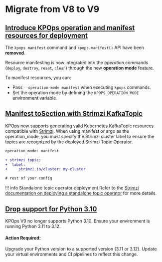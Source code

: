 # Migrate from V8 to V9

## [Introduce KPOps operation and manifest resources for deployment](https://github.com/bakdata/kpops/pull/541)

The `kpops manifest` command and `kpops.manifest()` API have been **removed**.

Resource manifesting is now integrated into the _operation_ commands (`deploy`, `destroy`, `reset`, `clean`) through the new **operation mode** feature.

To manifest resources, you can:

- Pass `--operation-mode manifest` when executing `kpops` commands.
- Set the operation mode by defining the `KPOPS_OPERATION_MODE` environment variable.

## [Manifest toSection with Strimzi KafkaTopic](https://github.com/bakdata/kpops/pull/545)

KPOps now supports generating valid Kubernetes KafkaTopic resources compatible with [Strimzi](https://github.com/strimzi/strimzi-kafka-operator/blob/main/examples/topic/kafka-topic.yaml). When using manifest or argo as the operation_mode, you must specify the Strimzi cluster label to ensure the topics are recognized by the deployed Strimzi Topic Operator.

```diff
operation_mode: manifest

+ strimzi_topic:
+  label:
+     strimzi.io/cluster: my-cluster

# rest of your config
```

<!-- dprint-ignore-start -->

!!! info Standalone topic operator deployment
     Refer to the [Strimzi documentation on deploying a standalone topic operator](https://strimzi.io/docs/operators/latest/deploying#deploying-the-topic-operator-standalone-str) for more details.

<!-- dprint-ignore-end -->

## [Drop support for Python 3.10](https://github.com/bakdata/kpops/pull/561)

KPOps V9 no longer supports Python 3.10. Ensure your environment is running Python 3.11 to 3.12.

#### Action Required:

Upgrade your Python version to a supported version (3.11 or 3.12).
Update your virtual environments and CI pipelines to reflect this change.
